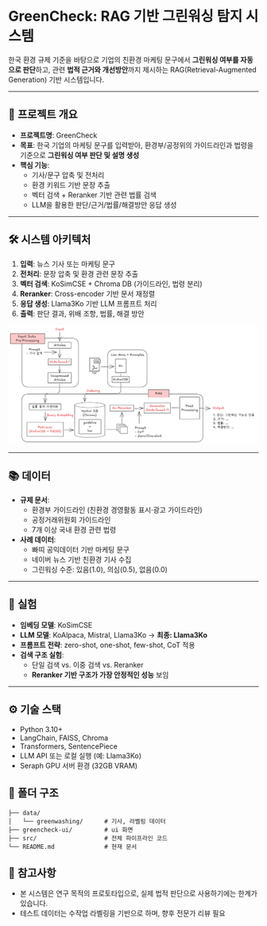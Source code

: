 # GreenCheck: RAG 기반 그린워싱 탐지 시스템

한국 환경 규제 기준을 바탕으로 기업의 친환경 마케팅 문구에서 **그린워싱 여부를 자동으로 판단**하고, 관련 **법적 근거와 개선방안**까지 제시하는 RAG(Retrieval-Augmented Generation) 기반 시스템입니다.

---

## 🧩 프로젝트 개요

- **프로젝트명**: GreenCheck
- **목표**: 한국 기업의 마케팅 문구를 입력받아, 환경부/공정위의 가이드라인과 법령을 기준으로 **그린워싱 여부 판단 및 설명 생성**
- **핵심 기능**:
  - 기사/문구 압축 및 전처리
  - 환경 키워드 기반 문장 추출
  - 벡터 검색 + Reranker 기반 관련 법률 검색
  - LLM을 활용한 판단/근거/법률/해결방안 응답 생성

---

## 🛠️ 시스템 아키텍처

1. **입력**: 뉴스 기사 또는 마케팅 문구
2. **전처리**: 문장 압축 및 환경 관련 문장 추출
3. **벡터 검색**: KoSimCSE + Chroma DB (가이드라인, 법령 분리)
4. **Reranker**: Cross-encoder 기반 문서 재정렬
5. **응답 생성**: Llama3Ko 기반 LLM 프롬프트 처리
6. **출력**: 판단 결과, 위배 조항, 법률, 해결 방안

![System Architecture](img/architecture.png)

---

## 📚 데이터

- **규제 문서**:
  - 환경부 가이드라인 (친환경 경영활동 표시·광고 가이드라인)
  - 공정거래위원회 가이드라인
  - 7개 이상 국내 환경 관련 법령
- **사례 데이터**:
  - 빠띠 공익데이터 기반 마케팅 문구
  - 네이버 뉴스 기반 친환경 기사 수집
  - 그린워싱 수준: 있음(1.0), 의심(0.5), 없음(0.0)

---

## 🧪 실험

- **임베딩 모델**: KoSimCSE
- **LLM 모델**: KoAlpaca, Mistral, Llama3Ko → **최종: Llama3Ko**
- **프롬프트 전략**: zero-shot, one-shot, few-shot, CoT 적용
- **검색 구조 실험**:
  - 단일 검색 vs. 이중 검색 vs. Reranker
  - **Reranker 기반 구조가 가장 안정적인 성능** 보임

---

## ⚙️ 기술 스택

- Python 3.10+
- LangChain, FAISS, Chroma
- Transformers, SentencePiece
- LLM API 또는 로컬 실행 (예: Llama3Ko)
- Seraph GPU 서버 환경 (32GB VRAM)

## 📁 폴더 구조

```text
├── data/
│   └── greenwashing/      # 기사, 라벨링 데이터
├── greencheck-ui/         # ui 화면
├── src/                   # 전체 파이프라인 코드
└── README.md              # 현재 문서
```

## 📌 참고사항

- 본 시스템은 연구 목적의 프로토타입으로, 실제 법적 판단으로 사용하기에는 한계가 있습니다.
- 테스트 데이터는 수작업 라벨링을 기반으로 하며, 향후 전문가 리뷰 필요
